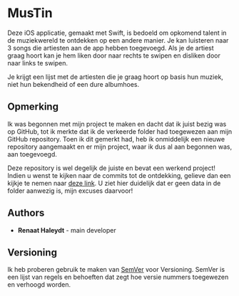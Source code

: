 # MusTin
Deze iOS applicatie, gemaakt met Swift, is bedoeld om opkomend talent in de muziekwereld te ontdekken op een andere manier. Je kan luisteren naar 3 songs die artiesten aan de app hebben toegevoegd. Als je de artiest graag hoort kan je hem liken door naar rechts te swipen en disliken door naar links te swipen.

Je krijgt een lijst met de artiesten die je graag hoort op basis hun muziek, niet hun bekendheid of een dure albumhoes.


## Opmerking
Ik was begonnen met mijn project te maken en dacht dat ik juist bezig was op GitHub, tot ik merkte dat ik de verkeerde folder had toegewezen aan mijn GitHub repository. 
Toen ik dit gemerkt had, heb ik onmiddelijk een nieuwe repository aangemaakt en er mijn project, waar ik dus al aan begonnen was, aan toegevoegd. 

Deze repository is wel degelijk de juiste en bevat een werkend project!
Indien u wenst te kijken naar de commits tot de ontdekking, gelieve dan een kijkje te nemen naar [deze link](https://github.com/RenaatHaleydt/MusTin/commits/master). U ziet hier duidelijk dat er geen data in de folder aanwezig is, mijn excuses daarvoor!

## Authors
* **Renaat Haleydt** - main developer

## Versioning
Ik heb proberen gebruik te maken van [SemVer](https://semver.org) voor Versioning. SemVer is een lijst van regels en behoeften dat zegt hoe versie nummers toegewezen en verhoogd worden.

